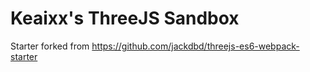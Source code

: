 # Keaixx's ThreeJS Sandbox

Starter forked from https://github.com/jackdbd/threejs-es6-webpack-starter